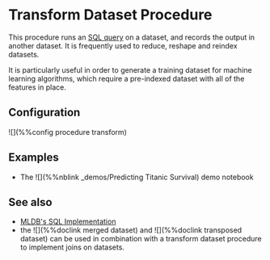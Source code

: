 # Transform Dataset Procedure

This procedure runs an [SQL query](../sql/Sql.md) on a dataset, and records the
output in another dataset.  It is frequently used to reduce, reshape and
reindex datasets.

It is particularly useful in order to generate a training dataset for
machine learning algorithms, which require a pre-indexed dataset with
all of the features in place.

## Configuration

![](%%config procedure transform)

## Examples

* The ![](%%nblink _demos/Predicting Titanic Survival) demo notebook

## See also

* [MLDB's SQL Implementation](../sql/Sql.md)
* the ![](%%doclink merged dataset) and ![](%%doclink transposed dataset) can be used in combination with a transform dataset procedure to implement joins on datasets.
